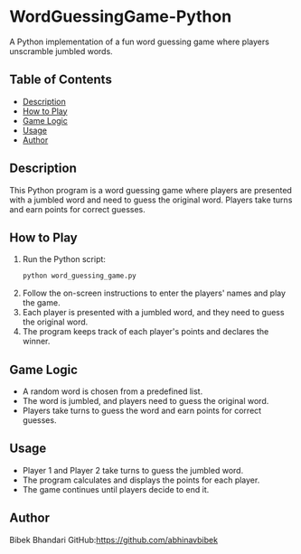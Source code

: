 # WordGuessingGame-Python
A Python implementation of a fun word guessing game where players unscramble jumbled words.
## Table of Contents

- [Description](#description)
- [How to Play](#how-to-play)
- [Game Logic](#game-logic)
- [Usage](#usage)
- [Author](#author)

## Description

This Python program is a word guessing game where players are presented with a jumbled word and need to guess the original word. Players take turns and earn points for correct guesses.

## How to Play

1. Run the Python script:
   ```bash
   python word_guessing_game.py
2. Follow the on-screen instructions to enter the players' names and play the game.
3. Each player is presented with a jumbled word, and they need to guess the original word.
4. The program keeps track of each player's points and declares the winner.

## Game Logic

- A random word is chosen from a predefined list.
- The word is jumbled, and players need to guess the original word.
- Players take turns to guess the word and earn points for correct guesses.
  
## Usage
- Player 1 and Player 2 take turns to guess the jumbled word.
- The program calculates and displays the points for each player.
- The game continues until players decide to end it.
  
## Author
Bibek Bhandari
GitHub:https://github.com/abhinavbibek
